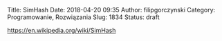 Title: SimHash
Date: 2018-04-20 09:35
Author: filipgorczynski
Category: Programowanie, Rozwiązania
Slug: 1834
Status: draft

https://en.wikipedia.org/wiki/SimHash

